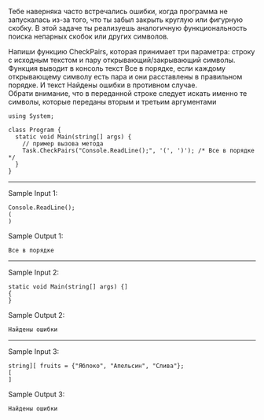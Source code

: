 Тебе наверняка часто встречались ошибки, когда программа не запускалась из-за того, что ты забыл закрыть круглую или фигурную скобку. В этой задаче ты реализуешь аналогичную функциональность поиска непарных скобок или других символов.

Напиши функцию CheckPairs, которая принимает три параметра: строку с исходным текстом и пару открывающий/закрывающий символы. Функция выводит в консоль текст Все в порядке, если каждому открывающему символу есть пара и они расставлены в правильном порядке. И текст Найдены ошибки в противном случае.  
Обрати внимание, что в переданной строке следует искать именно те символы, которые переданы вторым и третьим аргументами
```
using System;

class Program {
  static void Main(string[] args) {
    // пример вызова метода
    Task.CheckPairs("Console.ReadLine();", '(', ')'); /* Все в порядке */
  }
}
```
___
Sample Input 1:
```
Console.ReadLine();
(
)
```
Sample Output 1:
```
Все в порядке
```
___
Sample Input 2:
```
static void Main(string[] args) {]
{
}
```
Sample Output 2:
```
Найдены ошибки
```
___
Sample Input 3:
```
string][ fruits = {"Яблоко", "Апельсин", "Слива"};
[
]
```
Sample Output 3:
```
Найдены ошибки
```